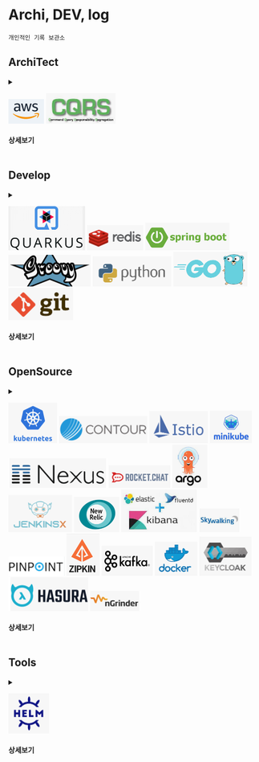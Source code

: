 # Archi, DEV, log
    개인적인 기록 보관소

## ArchiTect
<details>
<summary>
<div markdown="1">

![](20230613155822.png) ![](20230613155912.png)
#### 상세보기

</div>
</summary>
<div markdown="1">

- ### Cqrs
    - [ordershop](architect/cqrs/redislabs_odershop.md)
- ### aws
    - [router53 join s3](architect/aws/s3_router53.md)
    - [eks autoscale](architect/aws/autoscale.md)
    - [terraform sample](https://github.com/anisia20/terraform-sample)
    - [AGIC](https://aws.amazon.com/ko/blogs/opensource/kubernetes-ingress-aws-alb-ingress-controller/)

</div>
</details>


## Develop
<details>
<summary>
<div markdown="1">

![](20230613162542.png) ![](20230613155529.png) ![](20230613155457.png) ![](20230613155621.png) ![](20230613155703.png) ![](20230613155744.png) ![](20230613155953.png)
#### 상세보기

</div>
</summary>

<div markdown="1">

- ### Quarkus
    - [Quarkus](https://velog.io/@anisia20?tag=Quarkus)
- ### redis
    - [develop guide java](develop/redis/devguide.md)
- ### springboot
    - [AWS aurora](develop/springboot/aws_aurora_db.md)
    - [Webflux Swagger3](develop/springboot/webflux_swagger3.md)
    - [Redis Http Session](develop/springboot/redishttpsession.md)
    - [csv to redis sample](https://github.com/anisia20/staticstic-csv-redis)
    - [aws s3](develop/springboot/aws_s3.md)
    - [aws mediaconvert](develop/springboot/aws_mediaconvert.md)
    - [extanal yaml](develop/springboot/extanal_yaml.md)
    - [Sb2 RFC 3986](develop/springboot/sbrfc.md)
    - [h2db](develop/springboot/h2db.md)
    - [Websecurity, 302, 200 JWTtoken](https://octoperf.com/blog/2018/03/08/securing-rest-api-spring-security/) webcecurity 는 기본이 302가 리턴됨, rest는 200 관련되서 세팅 사항을 참조
    - [x-forward-for](develop/springboot/xforwardfor.md)
    - [exclude webcecurity ](develop/springboot/exclud_websec.md)
    - [lombok validate](develop/springboot/lombok_validate.md)
    - [swagger](develop/springboot/swagger.md)
    - [frontend profiles](develop/springboot/webpack_node_profiles.md)
    - [kafka](develop/springboot/kafka.md)
- ### groovy
    - [ngrinder sample](develop/groovy/ngrinder.md)

- ### python
    - [setting](develop/python/setting.md)
    - [cralwing](develop/python/cralwing.md)

- ### go
    - [개발환경](develop/go/setting.md)
    - [k8s api](develop/go/k8sapi.md)
    - [k8s client api](develop/go/k8sclientrestapi.md)

- ### git
    - [gitlab_install](develop/git/gitlab_install.md)

</div>
</details>

## OpenSource
<details>
<summary>
<div markdown="1">

![](20230613160119.png) ![](20230613161145.png) ![](20230613161207.png) ![](20230613161256.png) ![](20230613161347.png) ![](20230613161425.png) ![](20230613161501.png) ![](20230613161523.png) ![](20230613161631.png) ![](20230613161708.png) ![](20230613161737.png) ![](20230613161835.png) ![](20230613161905.png) ![](20230613161940.png) ![](20230613162000.png) ![](20230613162029.png) ![](20230613162051.png) ![](20230613162733.png)
#### 상세보기

</div>
</summary>

<div markdown="1">

- ### K8S
    - [command](opensource/k8s/command.md)
    - [alb ingress](opensource/k8s/ingress.md)
    - [timezone](opensource/k8s/timezone.md)
    - [api client](opensource/k8s/apiclient.md)
    - [probe](opensource/k8s/probe.md)
    - [lifecycle](opensource/k8s/lifecycle.md)
    - #### onpremise
        - [vbox](opensource/k8s/onpremise/vbox.md)    
        - [install](opensource/k8s/onpremise/install.md)
        - [master](opensource/k8s/onpremise/master.md)
        - [worker](opensource/k8s/onpremise/worker.md)
        - [registry](opensource/k8s/onpremise/registry.md)
        - [deploy](opensource/k8s/onpremise/deploy.md)
    - #### ingress    
        - [contour_ingress](opensource/k8s/ingress/contour_ingress.md)  
        - [haproxy_ingress](opensource/k8s/ingress/haproxy_ingress.md) 
        - [nginx_ingress](opensource/k8s/ingress/nginx_ingress.md) 
    - #### istio
        - [install](opensource/k8s/istio/install.md)
        - [ssl](opensource/k8s/istio/ssl.md)
        - [ingressgw](opensource/k8s/istio/ingressgw.md)
        - [service](opensource/k8s/istio/service.md)
    - #### metallb
        on-premise 환경에 lb 역활
        - [install](opensource/k8s/metallb/install.md) 
    
    - #### minikbe
        - [aws install](opensource/k8s/minikube/aws_install.md) 
    - #### registry
        - [nexus3](opensource/registry/nexus3.md)
    - #### rocketchat
        - [docker](opensource/rocketchat/docker.md)
- ### cicd
    - #### argocd
        - [aws_install](opensource/cicd/argocd/aws_install.md)
    - #### jenkinsx
        - [minikube](opensource/cicd/jenkinsx/minikube.md)
        - [ubuntu](opensource/cicd/jenkinsx/ubuntu.md)
        - [command](opensource/cicd/jenkinsx/command.md)

- ### apm
    - #### newrelic
        - [agent](opensource/apm/newrelic/agent.md)
        - [sql](opensource/apm/newrelic/sql.md)
    - #### efk
        - [docker](opensource/apm/efk/docker.md)
        - [duplicate_s3](opensource/apm/efk/duplicate_s3.md)
        - [eks migrate](opensource/apm/efk/eks_migrate.md)
        - [fluentd custom](opensource/apm/efk/fluentd_custom.md)
    - #### skywalking
        - [build](opensource/apm/skywalking/build.md)
        - [agent](opensource/apm/skywalking/agent.md)
    - #### pinpoint
        - [exam](opensource/apm/pinpoint/server_agent.md)
    - #### zipkin
        - [guide](opensource/apm/zipkin/guide.md)

- ### elasticsearch
    - [command](opensource/elasticsearch/command.md)

- ### kafka
    - [docker compose cluster](opensource/kafka/docker.md)

- ### docker
    - [docker api for mac](opensource/docker/docker_api_mac.md)

- ### nGrinder
    - [nGrinder](https://velog.io/@anisia20?tag=nGrinder)

- ### keycloak
    - [keycloak](opensource/keycloak/keycloak.md)

- ### hasura
    - [hasura](opensource/hasura/hasura.md)
    

</div>
</details>

## Tools
<details>
<summary>
<div markdown="1">

![](20230613162149.png)
#### 상세보기

</div>
</summary>
<div markdown="1">

- ### helm
    - [helm](tools/helm.md)

</div>
</details>
